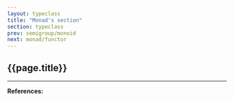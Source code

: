 ```yaml
---
layout: typeclass
title: "Monad's section"
section: typeclass
prev: semigroup/monoid
next: monad/functor
---
```


## {{page.title}}

---

**References:**
